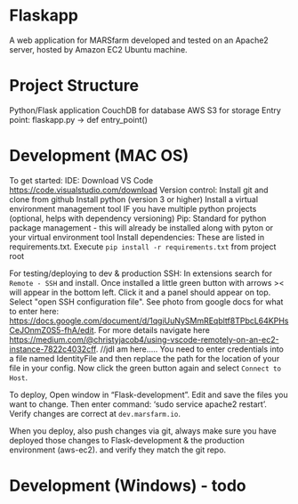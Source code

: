 # Flaskapp

A web application for MARSfarm developed and tested on an Apache2 server, hosted by Amazon EC2 Ubuntu machine.
# Project Structure

Python/Flask application
CouchDB for database
AWS S3 for storage
Entry point: flaskapp.py -> def entry_point()

# Development (MAC OS)
To get started:
IDE: Download VS Code <https://code.visualstudio.com/download>
Version control: Install git and clone from github
Install python (version 3 or higher)
Install a virtual environment management tool IF you have multiple python projects (optional, helps with dependency versioning)
Pip: Standard for python package management - this will already be installed along with pyton or your virtual environment tool
Install dependencies: These are listed in requirements.txt.  Execute `pip install -r requirements.txt` from project root

For testing/deploying to dev & production
SSH: In extensions search for `Remote - SSH` and install.  Once installed a little green button with arrows >< will appear in the
bottom left.  Click it and a panel should appear on top.  Select "open SSH configuration file".  See photo from google docs
for what to enter here: <https://docs.google.com/document/d/1qgiUuNySMmREqbltf8TPbcL64KPHsCeJOnmZ0S5-fhA/edit>.  For more details
navigate here <https://medium.com/@christyjacob4/using-vscode-remotely-on-an-ec2-instance-7822c4032cff>. //jdl am here.....
You need to enter credentials into a file named IdentityFile and then replace the path for the location of your file in your config.
Now click the green button again and select `Connect to Host`.

To deploy, Open window in “Flask-development”.  Edit and save the files you want to change.
Then enter command: ‘sudo service apache2 restart’. Verify changes are correct at `dev.marsfarm.io`.

When you deploy, also push changes via git, always make sure you have deployed those changes to Flask-development & the production environment (aws-ec2). and verify they match the git repo.

# Development (Windows) - todo
